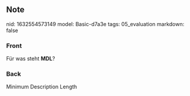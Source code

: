 ## Note
nid: 1632554573149
model: Basic-d7a3e
tags: 05_evaluation
markdown: false

### Front
Für was steht <b>MDL</b>?

### Back
Minimum Description Length
